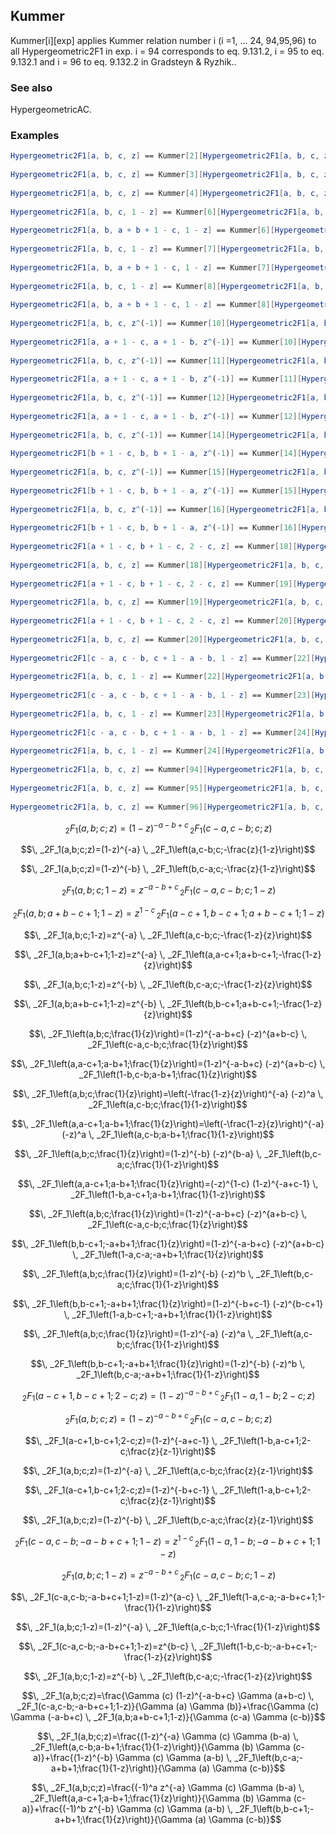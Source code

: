 ##  Kummer 

Kummer[i][exp] applies Kummer relation number i (i =1, ... 24, 94,95,96) to all Hypergeometric2F1 in exp. i = 94 corresponds to eq. 9.131.2, i = 95 to eq. 9.132.1 and i = 96 to eq. 9.132.2 in Gradsteyn & Ryzhik..

###  See also 

HypergeometricAC.

###  Examples 

```mathematica
Hypergeometric2F1[a, b, c, z] == Kummer[2][Hypergeometric2F1[a, b, c, z]] 
 
Hypergeometric2F1[a, b, c, z] == Kummer[3][Hypergeometric2F1[a, b, c, z]] 
 
Hypergeometric2F1[a, b, c, z] == Kummer[4][Hypergeometric2F1[a, b, c, z]] 
 
Hypergeometric2F1[a, b, c, 1 - z] == Kummer[6][Hypergeometric2F1[a, b, c, 1 - z]] 
 
Hypergeometric2F1[a, b, a + b + 1 - c, 1 - z] == Kummer[6][Hypergeometric2F1[a, b, a + b + 1 - c, 1 - z]] 
 
Hypergeometric2F1[a, b, c, 1 - z] == Kummer[7][Hypergeometric2F1[a, b, c, 1 - z]] 
 
Hypergeometric2F1[a, b, a + b + 1 - c, 1 - z] == Kummer[7][Hypergeometric2F1[a, b, a + b + 1 - c, 1 - z]] 
 
Hypergeometric2F1[a, b, c, 1 - z] == Kummer[8][Hypergeometric2F1[a, b, c, 1 - z]] 
 
Hypergeometric2F1[a, b, a + b + 1 - c, 1 - z] == Kummer[8][Hypergeometric2F1[a, b, a + b + 1 - c, 1 - z]] 
 
Hypergeometric2F1[a, b, c, z^(-1)] == Kummer[10][Hypergeometric2F1[a, b, c, z^(-1)]] 
 
Hypergeometric2F1[a, a + 1 - c, a + 1 - b, z^(-1)] == Kummer[10][Hypergeometric2F1[a, a + 1 - c, a + 1 - b, z^(-1)]] 
 
Hypergeometric2F1[a, b, c, z^(-1)] == Kummer[11][Hypergeometric2F1[a, b, c, z^(-1)]] 
 
Hypergeometric2F1[a, a + 1 - c, a + 1 - b, z^(-1)] == Kummer[11][Hypergeometric2F1[a, a + 1 - c, a + 1 - b, z^(-1)]] 
 
Hypergeometric2F1[a, b, c, z^(-1)] == Kummer[12][Hypergeometric2F1[a, b, c, z^(-1)]] 
 
Hypergeometric2F1[a, a + 1 - c, a + 1 - b, z^(-1)] == Kummer[12][Hypergeometric2F1[a, a + 1 - c, a + 1 - b, z^(-1)]] 
 
Hypergeometric2F1[a, b, c, z^(-1)] == Kummer[14][Hypergeometric2F1[a, b, c, z^(-1)]] 
 
Hypergeometric2F1[b + 1 - c, b, b + 1 - a, z^(-1)] == Kummer[14][Hypergeometric2F1[b + 1 - c, b, b + 1 - a, z^(-1)]] 
 
Hypergeometric2F1[a, b, c, z^(-1)] == Kummer[15][Hypergeometric2F1[a, b, c, z^(-1)]] 
 
Hypergeometric2F1[b + 1 - c, b, b + 1 - a, z^(-1)] == Kummer[15][Hypergeometric2F1[b + 1 - c, b, b + 1 - a, z^(-1)]] 
 
Hypergeometric2F1[a, b, c, z^(-1)] == Kummer[16][Hypergeometric2F1[a, b, c, z^(-1)]] 
 
Hypergeometric2F1[b + 1 - c, b, b + 1 - a, z^(-1)] == Kummer[16][Hypergeometric2F1[b + 1 - c, b, b + 1 - a, z^(-1)]] 
 
Hypergeometric2F1[a + 1 - c, b + 1 - c, 2 - c, z] == Kummer[18][Hypergeometric2F1[a + 1 - c, b + 1 - c, 2 - c, z]] 
 
Hypergeometric2F1[a, b, c, z] == Kummer[18][Hypergeometric2F1[a, b, c, z]] 
 
Hypergeometric2F1[a + 1 - c, b + 1 - c, 2 - c, z] == Kummer[19][Hypergeometric2F1[a + 1 - c, b + 1 - c, 2 - c, z]] 
 
Hypergeometric2F1[a, b, c, z] == Kummer[19][Hypergeometric2F1[a, b, c, z]] 
 
Hypergeometric2F1[a + 1 - c, b + 1 - c, 2 - c, z] == Kummer[20][Hypergeometric2F1[a + 1 - c, b + 1 - c, 2 - c, z]] 
 
Hypergeometric2F1[a, b, c, z] == Kummer[20][Hypergeometric2F1[a, b, c, z]] 
 
Hypergeometric2F1[c - a, c - b, c + 1 - a - b, 1 - z] == Kummer[22][Hypergeometric2F1[c - a, c - b, c + 1 - a - b, 1 - z]] 
 
Hypergeometric2F1[a, b, c, 1 - z] == Kummer[22][Hypergeometric2F1[a, b, c, 1 - z]] 
 
Hypergeometric2F1[c - a, c - b, c + 1 - a - b, 1 - z] == Kummer[23][Hypergeometric2F1[c - a, c - b, c + 1 - a - b, 1 - z]] 
 
Hypergeometric2F1[a, b, c, 1 - z] == Kummer[23][Hypergeometric2F1[a, b, c, 1 - z]] 
 
Hypergeometric2F1[c - a, c - b, c + 1 - a - b, 1 - z] == Kummer[24][Hypergeometric2F1[c - a, c - b, c + 1 - a - b, 1 - z]] 
 
Hypergeometric2F1[a, b, c, 1 - z] == Kummer[24][Hypergeometric2F1[a, b, c, 1 - z]] 
 
Hypergeometric2F1[a, b, c, z] == Kummer[94][Hypergeometric2F1[a, b, c, z]] 
 
Hypergeometric2F1[a, b, c, z] == Kummer[95][Hypergeometric2F1[a, b, c, z]] 
 
Hypergeometric2F1[a, b, c, z] == Kummer[96][Hypergeometric2F1[a, b, c, z]]
```

$$\, _2F_1(a,b;c;z)=(1-z)^{-a-b+c} \, _2F_1(c-a,c-b;c;z)$$

$$\, _2F_1(a,b;c;z)=(1-z)^{-a} \, _2F_1\left(a,c-b;c;-\frac{z}{1-z}\right)$$

$$\, _2F_1(a,b;c;z)=(1-z)^{-b} \, _2F_1\left(b,c-a;c;-\frac{z}{1-z}\right)$$

$$\, _2F_1(a,b;c;1-z)=z^{-a-b+c} \, _2F_1(c-a,c-b;c;1-z)$$

$$\, _2F_1(a,b;a+b-c+1;1-z)=z^{1-c} \, _2F_1(a-c+1,b-c+1;a+b-c+1;1-z)$$

$$\, _2F_1(a,b;c;1-z)=z^{-a} \, _2F_1\left(a,c-b;c;-\frac{1-z}{z}\right)$$

$$\, _2F_1(a,b;a+b-c+1;1-z)=z^{-a} \, _2F_1\left(a,a-c+1;a+b-c+1;-\frac{1-z}{z}\right)$$

$$\, _2F_1(a,b;c;1-z)=z^{-b} \, _2F_1\left(b,c-a;c;-\frac{1-z}{z}\right)$$

$$\, _2F_1(a,b;a+b-c+1;1-z)=z^{-b} \, _2F_1\left(b,b-c+1;a+b-c+1;-\frac{1-z}{z}\right)$$

$$\, _2F_1\left(a,b;c;\frac{1}{z}\right)=(1-z)^{-a-b+c} (-z)^{a+b-c} \, _2F_1\left(c-a,c-b;c;\frac{1}{z}\right)$$

$$\, _2F_1\left(a,a-c+1;a-b+1;\frac{1}{z}\right)=(1-z)^{-a-b+c} (-z)^{a+b-c} \, _2F_1\left(1-b,c-b;a-b+1;\frac{1}{z}\right)$$

$$\, _2F_1\left(a,b;c;\frac{1}{z}\right)=\left(-\frac{1-z}{z}\right)^{-a} (-z)^a \, _2F_1\left(a,c-b;c;\frac{1}{1-z}\right)$$

$$\, _2F_1\left(a,a-c+1;a-b+1;\frac{1}{z}\right)=\left(-\frac{1-z}{z}\right)^{-a} (-z)^a \, _2F_1\left(a,c-b;a-b+1;\frac{1}{1-z}\right)$$

$$\, _2F_1\left(a,b;c;\frac{1}{z}\right)=(1-z)^{-b} (-z)^{b-a} \, _2F_1\left(b,c-a;c;\frac{1}{1-z}\right)$$

$$\, _2F_1\left(a,a-c+1;a-b+1;\frac{1}{z}\right)=(-z)^{1-c} (1-z)^{-a+c-1} \, _2F_1\left(1-b,a-c+1;a-b+1;\frac{1}{1-z}\right)$$

$$\, _2F_1\left(a,b;c;\frac{1}{z}\right)=(1-z)^{-a-b+c} (-z)^{a+b-c} \, _2F_1\left(c-a,c-b;c;\frac{1}{z}\right)$$

$$\, _2F_1\left(b,b-c+1;-a+b+1;\frac{1}{z}\right)=(1-z)^{-a-b+c} (-z)^{a+b-c} \, _2F_1\left(1-a,c-a;-a+b+1;\frac{1}{z}\right)$$

$$\, _2F_1\left(a,b;c;\frac{1}{z}\right)=(1-z)^{-b} (-z)^b \, _2F_1\left(b,c-a;c;\frac{1}{1-z}\right)$$

$$\, _2F_1\left(b,b-c+1;-a+b+1;\frac{1}{z}\right)=(1-z)^{-b+c-1} (-z)^{b-c+1} \, _2F_1\left(1-a,b-c+1;-a+b+1;\frac{1}{1-z}\right)$$

$$\, _2F_1\left(a,b;c;\frac{1}{z}\right)=(1-z)^{-a} (-z)^a \, _2F_1\left(a,c-b;c;\frac{1}{1-z}\right)$$

$$\, _2F_1\left(b,b-c+1;-a+b+1;\frac{1}{z}\right)=(1-z)^{-b} (-z)^b \, _2F_1\left(b,c-a;-a+b+1;\frac{1}{1-z}\right)$$

$$\, _2F_1(a-c+1,b-c+1;2-c;z)=(1-z)^{-a-b+c} \, _2F_1(1-a,1-b;2-c;z)$$

$$\, _2F_1(a,b;c;z)=(1-z)^{-a-b+c} \, _2F_1(c-a,c-b;c;z)$$

$$\, _2F_1(a-c+1,b-c+1;2-c;z)=(1-z)^{-a+c-1} \, _2F_1\left(1-b,a-c+1;2-c;\frac{z}{z-1}\right)$$

$$\, _2F_1(a,b;c;z)=(1-z)^{-a} \, _2F_1\left(a,c-b;c;\frac{z}{z-1}\right)$$

$$\, _2F_1(a-c+1,b-c+1;2-c;z)=(1-z)^{-b+c-1} \, _2F_1\left(1-a,b-c+1;2-c;\frac{z}{z-1}\right)$$

$$\, _2F_1(a,b;c;z)=(1-z)^{-b} \, _2F_1\left(b,c-a;c;\frac{z}{z-1}\right)$$

$$\, _2F_1(c-a,c-b;-a-b+c+1;1-z)=z^{1-c} \, _2F_1(1-a,1-b;-a-b+c+1;1-z)$$

$$\, _2F_1(a,b;c;1-z)=z^{-a-b+c} \, _2F_1(c-a,c-b;c;1-z)$$

$$\, _2F_1(c-a,c-b;-a-b+c+1;1-z)=(1-z)^{a-c} \, _2F_1\left(1-a,c-a;-a-b+c+1;1-\frac{1}{1-z}\right)$$

$$\, _2F_1(a,b;c;1-z)=(1-z)^{-a} \, _2F_1\left(a,c-b;c;1-\frac{1}{1-z}\right)$$

$$\, _2F_1(c-a,c-b;-a-b+c+1;1-z)=z^{b-c} \, _2F_1\left(1-b,c-b;-a-b+c+1;-\frac{1-z}{z}\right)$$

$$\, _2F_1(a,b;c;1-z)=z^{-b} \, _2F_1\left(b,c-a;c;-\frac{1-z}{z}\right)$$

$$\, _2F_1(a,b;c;z)=\frac{\Gamma (c) (1-z)^{-a-b+c} \Gamma (a+b-c) \, _2F_1(c-a,c-b;-a-b+c+1;1-z)}{\Gamma (a) \Gamma (b)}+\frac{\Gamma (c) \Gamma (-a-b+c) \, _2F_1(a,b;a+b-c+1;1-z)}{\Gamma (c-a) \Gamma (c-b)}$$

$$\, _2F_1(a,b;c;z)=\frac{(1-z)^{-a} \Gamma (c) \Gamma (b-a) \, _2F_1\left(a,c-b;a-b+1;\frac{1}{1-z}\right)}{\Gamma (b) \Gamma (c-a)}+\frac{(1-z)^{-b} \Gamma (c) \Gamma (a-b) \, _2F_1\left(b,c-a;-a+b+1;\frac{1}{1-z}\right)}{\Gamma (a) \Gamma (c-b)}$$

$$\, _2F_1(a,b;c;z)=\frac{(-1)^a z^{-a} \Gamma (c) \Gamma (b-a) \, _2F_1\left(a,a-c+1;a-b+1;\frac{1}{z}\right)}{\Gamma (b) \Gamma (c-a)}+\frac{(-1)^b z^{-b} \Gamma (c) \Gamma (a-b) \, _2F_1\left(b,b-c+1;-a+b+1;\frac{1}{z}\right)}{\Gamma (a) \Gamma (c-b)}$$